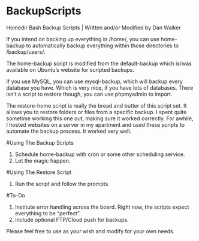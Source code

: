 # BackupScripts
Homedir Bash Backup Scripts | Written and/or Modified by Dan Walker

If you intend on backing up everything in /home/<users>, you can use home-backup to automatically backup everything within those directories to /backup/users/.

The home-backup script is modified from the default-backup which is/was available on Ubuntu’s website for scripted backups. 

If you use MySQL, you can use mysql-backup, which will backup every database you have. Which is very nice, if you have lots of databases. There isn’t a script to restore though, you can use phpmyadmin to import.

The restore-home script is really the bread and butter of this script set. It allows you to restore folders or files from a specific backup. I spent quite sometime working this one out, making sure it worked correctly. For awhile, I hosted websites on a server in my apartment and used these scripts to automate the backup process. It worked very well.

#Using The Backup Scripts
1. Schedule home-backup with cron or some other scheduling service.
2. Let the magic happen.

#Using The Restore Script
1. Run the script and follow the prompts.


#To-Do
1. Institute error handling across the board. Right now, the scripts expect everything to be “perfect”. 
2. Include optional FTP/Cloud push for backups.

Please feel free to use as your wish and modify for your own needs.
